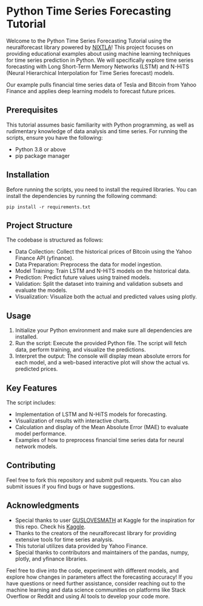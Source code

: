 # Python Time Series Forecasting Tutorial

Welcome to the Python Time Series Forecasting Tutorial using the neuralforecast library powered by [NIXTLA](https://nixtlaverse.nixtla.io/)! This project focuses on providing educational examples about using machine learning techniques for time series prediction in Python. We will specifically explore time series forecasting with Long Short-Term Memory Networks (LSTM) and N-HiTS (Neural Hierarchical Interpolation for Time Series forecast) models.

Our example pulls financial time series data of Tesla and Bitcoin from Yahoo Finance and applies deep learning models to forecast future prices.

## Prerequisites

This tutorial assumes basic familiarity with Python programming, as well as rudimentary knowledge of data analysis and time series. For running the scripts, ensure you have the following:

- Python 3.8 or above
- pip package manager

## Installation

Before running the scripts, you need to install the required libraries. You can install the dependencies by running the following command:

```
pip install -r requirements.txt
```

## Project Structure

The codebase is structured as follows:

- Data Collection: Collect the historical prices of Bitcoin using the Yahoo Finance API (yfinance).
- Data Preparation: Preprocess the data for model ingestion.
- Model Training: Train LSTM and N-HiTS models on the historical data.
- Prediction: Predict future values using trained models.
- Validation: Split the dataset into training and validation subsets and evaluate the models.
- Visualization: Visualize both the actual and predicted values using plotly.

## Usage

1. Initialize your Python environment and make sure all dependencies are installed.
2. Run the script: Execute the provided Python file. The script will fetch data, perform training, and visualize the predictions.
3. Interpret the output: The console will display mean absolute errors for each model, and a web-based interactive plot will show the actual vs. predicted prices.

## Key Features

The script includes:

- Implementation of LSTM and N-HiTS models for forecasting.
- Visualization of results with interactive charts.
- Calculation and display of the Mean Absolute Error (MAE) to evaluate model performance.
- Examples of how to preprocess financial time series data for neural network models.

## Contributing

Feel free to fork this repository and submit pull requests. You can also submit issues if you find bugs or have suggestions.

## Acknowledgments
- Special thanks to user [GUSLOVESMATH](https://www.kaggle.com/guslovesmath) at Kaggle for the inspiration for this repo. Check his [Kaggle](https://www.kaggle.com/code/guslovesmath/amazing-neuralforecast-nvda-forecasting). 
- Thanks to the creators of the neuralforecast library for providing extensive tools for time series analysis.
- This tutorial utilizes data provided by Yahoo Finance.
- Special thanks to contributors and maintainers of the pandas, numpy, plotly, and yfinance libraries.

Feel free to dive into the code, experiment with different models, and explore how changes in parameters affect the forecasting accuracy! If you have questions or need further assistance, consider reaching out to the machine learning and data science communities on platforms like Stack Overflow or Reddit and using AI tools to develop your code more.
